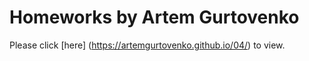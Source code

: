 # Homeworks by Artem Gurtovenko

Please click [here] (https://artemgurtovenko.github.io/04/)  to view.